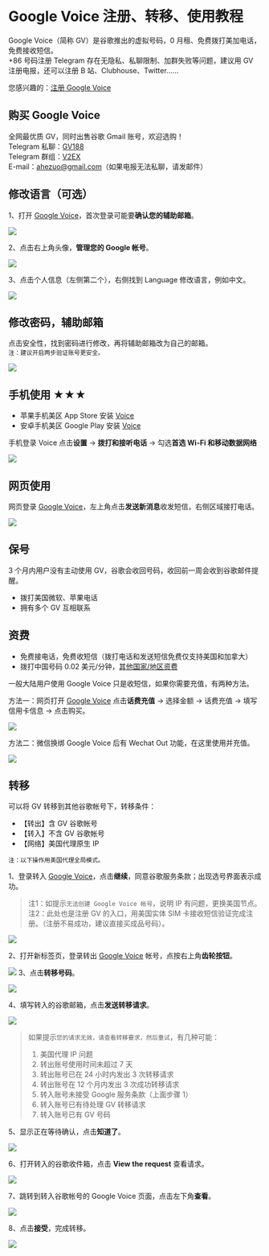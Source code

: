 # Google Voice 注册、转移、使用教程

Google Voice（简称 GV）是谷歌推出的虚拟号码，0 月租、免费拨打美加电话，免费接收短信。\
+86 号码注册 Telegram 存在无隐私、私聊限制、加群失败等问题，建议用 GV 注册电报，还可以注册 B 站、Clubhouse、Twitter……

您感兴趣的：[注册 Google Voice](https://ssnhd.com/2022/07/16/googlevoice/)


## 购买 Google Voice
全网最优质 GV，同时出售谷歌 Gmail 账号，欢迎选购！\
Telegram 私聊：[GV188](https://t.me/GV188)\
Telegram 群组：[V2EX](https://t.me/V2EXPro)\
E-mail：<ahezuo@gmail.com>（如果电报无法私聊，请发邮件）


## 修改语言（可选）

1、打开 [Google Voice](https://voice.google.com/)，首次登录可能要**确认您的辅助邮箱**。

![](https://i.imgur.com/cAWNsRj.png)

2、点击右上角头像，**管理您的 Google 帐号**。

![](https://i.imgur.com/DKcKZQl.png)

3、点击个人信息（左侧第二个），右侧找到 Language 修改语言，例如中文。

![](https://i.imgur.com/oMYAOmY.png)
## 修改密码，辅助邮箱

点击安全性，找到密码进行修改，再将辅助邮箱改为自己的邮箱。\
`注：建议开启两步验证账号更安全。`

![](https://i.imgur.com/dmWyVKU.png)




## 手机使用 ★★★

- 苹果手机美区 App Store 安装 [Voice](https://apps.apple.com/us/app/google-voice/id318698524)
- 安卓手机美区 Google Play 安装 [Voice](https://play.google.com/store/apps/details?id=com.google.android.apps.googlevoice&hl=zh&gl=US)

手机登录 Voice 点击**设置** → **拨打和接听电话** → 勾选**首选 Wi-Fi 和移动数据网络**

![](https://i.imgur.com/TCY50ff.jpg)

## 网页使用

网页登录 [Google Voice](https://voice.google.com/)，左上角点击**发送新消息**收发短信，右侧区域接打电话。

![](https://i.imgur.com/IrB7dd5.png)




## 保号

3 个月内用户没有主动使用 GV，谷歌会收回号码，收回前一周会收到谷歌邮件提醒。

- 拨打美国微软、苹果电话
- 拥有多个 GV 互相联系
  

## 资费

- 免费接电话，免费收短信（拨打电话和发送短信免费仅支持美国和加拿大）
- 拨打中国号码 0.02 美元/分钟，[其他国家/地区资费](https://voice.google.com/u/0/rates?pli=1)

一般大陆用户使用 Google Voice 只是收短信，如果你需要充值，有两种方法。

方法一：网页打开 [Google Voice](https://voice.google.com/u/3/billing) 点击**话费充值** → 选择金额 → 话费充值 → 填写信用卡信息 → 点击购买。

![](https://i.imgur.com/5WiCJVa.png)

方法二：微信换绑 Google Voice 后有 Wechat Out 功能，在这里使用并充值。

![](https://i.imgur.com/facZ0Wb.jpg)


## 转移

可以将 GV 转移到其他谷歌帐号下，转移条件：

- 【转出】含 GV 谷歌帐号
- 【转入】不含 GV 谷歌帐号
- 【网络】美国代理原生 IP

`注：以下操作用美国代理全局模式。`

1、登录转入 [Google Voice](https://voice.google.com/u/0/messages)，点击**继续**，同意谷歌服务条款；出现选号界面表示成功。

> 注1：如提示`无法创建 Google Voice 帐号`，说明 IP 有问题，更换美国节点。\
> 注2：此处也是注册 GV 的入口，用美国实体 SIM 卡接收短信验证完成注册。（注册不易成功，建议直接买成品号码）。

![](https://i.imgur.com/b7Iiwn2.png)

2、打开新标签页，登录转出 [Google Voice](https://voice.google.com/u/0/messages) 帐号，点按右上角**齿轮按钮**。


![](https://i.imgur.com/FpZ4KxH.png)
3、点击**转移号码**。

![](https://i.imgur.com/OASFgdA.png)

4、填写转入的谷歌邮箱，点击**发送转移请求**。


![](https://i.imgur.com/dnPKT2H.png)

>如果提示`您的请求无效，请查看转移要求，然后重试`，有几种可能：
>1. 美国代理 IP 问题
>2. 转出账号使用时间未超过 7 天
>3. 转出账号已在 24 小时内发出 3 次转移请求
>4. 转出账号在 12 个月内发出 3 次成功转移请求
>5. 转入账号未接受 Google 服务条款（上面步骤 1）
>6. 转入账号已有待处理 GV 转移请求
>7. 转入账号已有 GV 号码

5、显示正在等待确认，点击**知道了**。

![](https://i.imgur.com/YbWLJgg.png)

6、打开转入的谷歌收件箱，点击 **View the request** 查看请求。

![](https://i.imgur.com/4H0A9lC.png)

7、跳转到转入谷歌帐号的 Google Voice 页面，点击左下角**查看**。

![](https://i.imgur.com/Yl00SOG.png)

8、点击**接受**，完成转移。

![](https://i.imgur.com/naiWfji.png)

